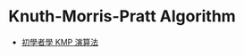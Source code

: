 # Knuth-Morris-Pratt Algorithm

* [初學者學 KMP 演算法](https://yeefun.github.io/kmp-algorithm-for-beginners/)



